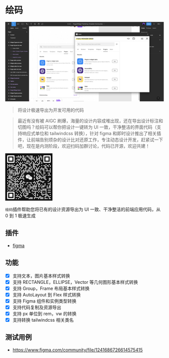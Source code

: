 # 绘码

![](cover.jpg)

> 将设计极速导出为开发可用的代码

> 最近有没有被 AIGC 刷爆，海量的设计内容成堆出现，还在导出设计标注和切图吗？绘码可以帮你把设计一键转为 UI 一致，干净整洁的界面代码（支持响应式单位和 tailwindcss 转换），针对 figma 和即时设计推出了相关插件，让前端告别烦杂的设计比对还原工作，专注动态设计开发，赶紧试一下吧，现在是内测阶段，欢迎扫码加群讨论，代码已开源，欢迎共建！

<img src="qr-code.png" width="150" height="150">

`绘码`插件帮助您将已有的设计资源导出为 UI 一致、干净整洁的前端应用代码，从 0 到 1 极速生成

## 插件

-  [figma](https://www.figma.com/community/plugin/1239442570532327240)

## 功能

-  [x] 支持文本，图片基本样式转换
-  [x] 支持 RECTANGLE，ELLIPSE，Vector 等几何图形基本样式转换
-  [x] 支持 Group，Frame 布局基本样式转换
-  [x] 支持 AutoLayout 到 Flex 样式转换
-  [x] 支持 Figma 组件和实例类型转换
-  [x] 支持代码复制及资源导出
-  [x] 支持 px 单位到 rem，vw 的转换
-  [x] 支持转换 tailwindcss 相关类名

## 测试用例

-  https://www.figma.com/community/file/1241686726614575415
